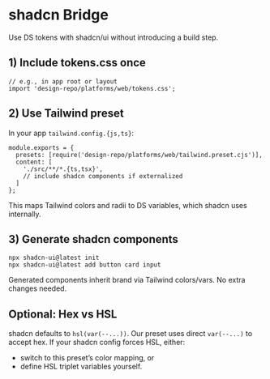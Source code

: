 # shadcn Bridge

Use DS tokens with shadcn/ui without introducing a build step.

## 1) Include tokens.css once
```
// e.g., in app root or layout
import 'design-repo/platforms/web/tokens.css';
```

## 2) Use Tailwind preset
In your app `tailwind.config.{js,ts}`:
```
module.exports = {
  presets: [require('design-repo/platforms/web/tailwind.preset.cjs')],
  content: [
    './src/**/*.{ts,tsx}',
    // include shadcn components if externalized
  ]
};
```

This maps Tailwind colors and radii to DS variables, which shadcn uses internally.

## 3) Generate shadcn components
```
npx shadcn-ui@latest init
npx shadcn-ui@latest add button card input
```

Generated components inherit brand via Tailwind colors/vars. No extra changes needed.

## Optional: Hex vs HSL
shadcn defaults to `hsl(var(--...))`. Our preset uses direct `var(--...)` to accept hex. If your shadcn config forces HSL, either:
- switch to this preset’s color mapping, or
- define HSL triplet variables yourself.
